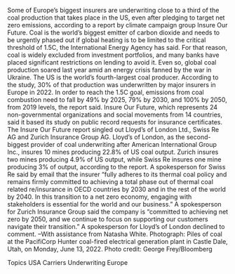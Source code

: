 Some of Europe’s biggest insurers are underwriting close to a third of the coal production that takes place in the US, even after pledging to target net zero emissions, according to a report by climate campaign group Insure Our Future.
Coal is the world’s biggest emitter of carbon dioxide and needs to be urgently phased out if global heating is to be limited to the critical threshold of 1.5C, the International Energy Agency has said. For that reason, coal is widely excluded from investment portfolios, and many banks have placed significant restrictions on lending to avoid it. Even so, global coal production soared last year amid an energy crisis fanned by the war in Ukraine.
The US is the world’s fourth-largest coal producer. According to the study, 30% of that production was underwritten by major insurers in Europe in 2022. In order to reach the 1.5C goal, emissions from coal combustion need to fall by 49% by 2025, 79% by 2030, and 100% by 2050, from 2019 levels, the report said.
Insure Our Future, which represents 24 non-governmental organizations and social movements from 14 countries, said it based its study on public record requests for insurance certificates.
The Insure Our Future report singled out Lloyd’s of London Ltd., Swiss Re AG and Zurich Insurance Group AG. Lloyd’s of London, as the second-biggest provider of coal underwriting after American International Group Inc., insures 10 mines producing 22.8% of US coal output. Zurich insures two mines producing 4.9% of US output, while Swiss Re insures one mine producing 3% of output, according to the report.
A spokesperson for Swiss Re said by email that the insurer “fully adheres to its thermal coal policy and remains firmly committed to achieving a total phase out of thermal coal related re/insurance in OECD countries by 2030 and in the rest of the world by 2040. In this transition to a net zero economy, engaging with stakeholders is essential for the world and our business.”
A spokesperson for Zurich Insurance Group said the company is “committed to achieving net zero by 2050, and we continue to focus on supporting our customers navigate their transition.”
A spokesperson for Lloyd’s of London declined to comment.
–With assistance from Natasha White.
Photograph: Piles of coal at the PacifiCorp Hunter coal-fired electrical generation plant in Castle Dale, Utah, on Monday, June 13, 2022. Photo credit: George Frey/Bloomberg

Topics
USA
Carriers
Underwriting
Europe
